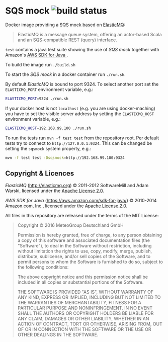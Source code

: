 
SQS mock ![build status](https://travis-ci.org/MeteoGroup/sqsmock.svg)
========

Docker image providing a SQS mock based on
[ElasticMQ](https://github.com/adamw/elasticmq):

> ElasticMQ is a message queue system, offering an actor-based Scala and
> an SQS-compatible REST (query) interface.

`test` contains a java test suite showing the use of _SQS mock_ together
with Amazon's [AWS SDK for Java ](https://aws.amazon.com/sdk-for-java/).

To build the image run `./build.sh`

To start the _SQS mock_ in a docker container run `./run.sh`.

By default _ElasticMQ_ is bound to port 9324. To select another port set
the `ELASTICMQ_PORT` environment variable, e.g.:

```bash
ELASTICMQ_PORT=9324 ./run.sh
```

If your docker host is not `localhost` (e.g. you are using docker-maching)
you have to set the visible server address by setting the `ELASTICMQ_HOST`
environment variable, e.g.:

```bash
ELASTICMQ_HOST=192.168.99.100 ./run.sh
```

To run the tests run `mvn -f test test` from the repository root. Per default
tests try to connect to `http://127.0.0.1:9324`. This can be changed be
setting the `sqsmock` system property, e.g.:

```bash
mvn -f test test -Dsqsmock=http://192.168.99.100:9324
```

Copyright & Licences
--------------------

*ElasticMQ* (http://elasticmq.org) © 2011-2012 SoftwareMill and Adam Warski,
licensed under the [Apache License 2.0](http://www.apache.org/licenses/).

*AWS SDK for Java* (https://aws.amazon.com/sdk-for-java/) © 2010-2014 Amazon.com, Inc.,
licensed under the [Apache License 2.0](http://www.apache.org/licenses/).

All files in this repository are released under the terms of the MIT License:

> Copyright © 2016 MeteoGroup Deutschland GmbH
>
> Permission is hereby granted, free of charge, to any person obtaining a copy
> of this software and associated documentation files (the "Software"), to deal
> in the Software without restriction, including without limitation the rights
> to use, copy, modify, merge, publish, distribute, sublicense, and/or sell
> copies of the Software, and to permit persons to whom the Software is
> furnished to do so, subject to the following conditions:
>
> The above copyright notice and this permission notice shall be included in
> all copies or substantial portions of the Software.
>
> THE SOFTWARE IS PROVIDED "AS IS", WITHOUT WARRANTY OF ANY KIND, EXPRESS OR
> IMPLIED, INCLUDING BUT NOT LIMITED TO THE WARRANTIES OF MERCHANTABILITY,
> FITNESS FOR A PARTICULAR PURPOSE AND NONINFRINGEMENT. IN NO EVENT SHALL THE
> AUTHORS OR COPYRIGHT HOLDERS BE LIABLE FOR ANY CLAIM, DAMAGES OR OTHER
> LIABILITY, WHETHER IN AN ACTION OF CONTRACT, TORT OR OTHERWISE, ARISING FROM,
> OUT OF OR IN CONNECTION WITH THE SOFTWARE OR THE USE OR OTHER DEALINGS IN THE
> SOFTWARE.
